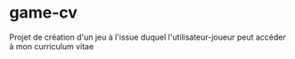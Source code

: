 # game-cv
Projet de création d'un jeu à l'issue duquel l'utilisateur-joueur peut accéder à mon curriculum vitae
